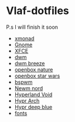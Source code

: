 # Vlaf-dotfiles
P.s I will finish it soon
- [xmonad](https://github.com/vlafmeister/Shells/tree/main/xmonad)
- [Gnome](https://github.com/vlafmeister/Shells/tree/main/Gnome/Gnome_arch)
- [XFCE](https://github.com/vlafmeister/Shells/tree/main/XFCE)
- [dwm](https://github.com/vlafmeister/Shells/tree/main/dwm/dwm_1)
- [dwm breeze](https://github.com/vlafmeister/Shells/tree/main/dwm/dwm_breeze)
- [openbox nature](https://github.com/vlafmeister/Shells/tree/main/openbox/openbox_nature)
- [openbox star wars](https://github.com/vlafmeister/Shells/tree/main/openbox/openbox_star_wars)
- [bspwm]()
- [Newm nord]()
- [Hyperland Void]()
- [Hypr Arch]()
- [Hypr deep blue]()
- [fonts](https://github.com/vlafmeister/Shells/tree/main/fonts)

